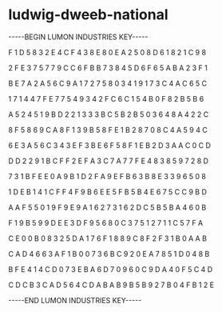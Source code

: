 # ludwig-dweeb-national

-----BEGIN LUMON INDUSTRIES KEY-----

F 1 D 5 8 3 2 E 4 C F 4 3 8 E 8 0 E A 2 5 0 8 D 6 1 8 2 1 C 9 8

2 F E 3 7 5 7 7 9 C C 6 F B B 7 3 8 4 5 D 6 F 6 5 A B A 2 3 F 1

B E 7 A 2 A 5 6 C 9 A 1 7 2 7 5 8 0 3 4 1 9 1 7 3 C 4 A C 6 5 C

1 7 1 4 4 7 F E 7 7 5 4 9 3 4 2 F C 6 C 1 5 4 B 0 F 8 2 B 5 B 6

A 5 2 4 5 1 9 B D 2 2 1 3 3 3 B C 5 B 2 B 5 0 3 6 4 8 A 4 2 2 C

8 F 5 8 6 9 C A 8 F 1 3 9 B 5 8 F E 1 B 2 8 7 0 8 C 4 A 5 9 4 C

6 E 3 A 5 6 C 3 4 3 E F 3 B E 6 F 5 8 F 1 E B 2 D 3 A A C 0 C D

D D 2 2 9 1 B C F F 2 E F A 3 C 7 A 7 7 F E 4 8 3 8 5 9 7 2 8 D

7 3 1 B F E E 0 A 9 B 1 D 2 F A 9 E F B 6 3 B 8 E 3 3 9 6 5 0 8

1 D E B 1 4 1 C F F 4 F 9 B 6 E E 5 F B 5 B 4 E 6 7 5 C C 9 B D

A A F 5 5 0 1 9 F 9 E 9 A 1 6 2 7 3 1 6 2 D C 5 B 5 B A 4 6 0 B

F 1 9 B 5 9 9 D E E 3 D F 9 5 6 8 0 C 3 7 5 1 2 7 1 1 C 5 7 F A

C E 0 0 B 0 8 3 2 5 D A 1 7 6 F 1 8 8 9 C 8 F 2 F 3 1 B 0 A A B

C A D 4 6 6 3 A F 1 B 0 0 7 3 6 B C 9 2 0 E A 7 8 5 1 D 0 4 8 B

B F E 4 1 4 C D 0 7 3 E B A 6 D 7 0 9 6 0 C 9 D A 4 0 F 5 C 4 D

C D C B 3 C A D 5 6 4 C D A B A B 9 B 5 B 9 2 7 B 0 4 F B 1 2 E

-----END LUMON INDUSTRIES KEY-----
